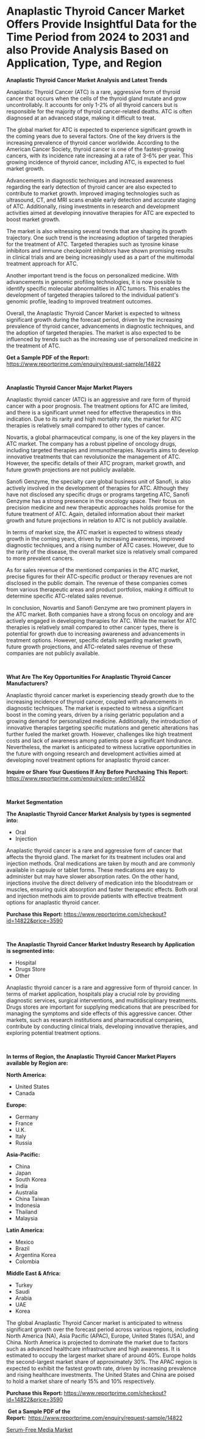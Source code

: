 <p><h1>Anaplastic Thyroid Cancer Market Offers Provide Insightful Data for the Time Period from 2024 to 2031 and also Provide Analysis Based on Application, Type, and Region</h1></p><p><strong>Anaplastic Thyroid Cancer Market Analysis and Latest Trends</strong></p>
<p><p>Anaplastic Thyroid Cancer (ATC) is a rare, aggressive form of thyroid cancer that occurs when the cells of the thyroid gland mutate and grow uncontrollably. It accounts for only 1-2% of all thyroid cancers but is responsible for the majority of thyroid cancer-related deaths. ATC is often diagnosed at an advanced stage, making it difficult to treat.</p><p>The global market for ATC is expected to experience significant growth in the coming years due to several factors. One of the key drivers is the increasing prevalence of thyroid cancer worldwide. According to the American Cancer Society, thyroid cancer is one of the fastest-growing cancers, with its incidence rate increasing at a rate of 3-6% per year. This growing incidence of thyroid cancer, including ATC, is expected to fuel market growth.</p><p>Advancements in diagnostic techniques and increased awareness regarding the early detection of thyroid cancer are also expected to contribute to market growth. Improved imaging technologies such as ultrasound, CT, and MRI scans enable early detection and accurate staging of ATC. Additionally, rising investments in research and development activities aimed at developing innovative therapies for ATC are expected to boost market growth.</p><p>The market is also witnessing several trends that are shaping its growth trajectory. One such trend is the increasing adoption of targeted therapies for the treatment of ATC. Targeted therapies such as tyrosine kinase inhibitors and immune checkpoint inhibitors have shown promising results in clinical trials and are being increasingly used as a part of the multimodal treatment approach for ATC.</p><p>Another important trend is the focus on personalized medicine. With advancements in genomic profiling technologies, it is now possible to identify specific molecular abnormalities in ATC tumors. This enables the development of targeted therapies tailored to the individual patient's genomic profile, leading to improved treatment outcomes.</p><p>Overall, the Anaplastic Thyroid Cancer Market is expected to witness significant growth during the forecast period, driven by the increasing prevalence of thyroid cancer, advancements in diagnostic techniques, and the adoption of targeted therapies. The market is also expected to be influenced by trends such as the increasing use of personalized medicine in the treatment of ATC.</p></p>
<p><strong>Get a Sample PDF of the Report:&nbsp;</strong> <a href="https://www.reportprime.com/enquiry/request-sample/14822">https://www.reportprime.com/enquiry/request-sample/14822</a></p>
<p>&nbsp;</p>
<p><strong>Anaplastic Thyroid Cancer Major Market Players</strong></p>
<p><p>Anaplastic thyroid cancer (ATC) is an aggressive and rare form of thyroid cancer with a poor prognosis. The treatment options for ATC are limited, and there is a significant unmet need for effective therapeutics in this indication. Due to its rarity and high mortality rate, the market for ATC therapies is relatively small compared to other types of cancer.</p><p>Novartis, a global pharmaceutical company, is one of the key players in the ATC market. The company has a robust pipeline of oncology drugs, including targeted therapies and immunotherapies. Novartis aims to develop innovative treatments that can revolutionize the management of ATC. However, the specific details of their ATC program, market growth, and future growth projections are not publicly available.</p><p>Sanofi Genzyme, the specialty care global business unit of Sanofi, is also actively involved in the development of therapies for ATC. Although they have not disclosed any specific drugs or programs targeting ATC, Sanofi Genzyme has a strong presence in the oncology space. Their focus on precision medicine and new therapeutic approaches holds promise for the future treatment of ATC. Again, detailed information about their market growth and future projections in relation to ATC is not publicly available.</p><p>In terms of market size, the ATC market is expected to witness steady growth in the coming years, driven by increasing awareness, improved diagnostic techniques, and a rising number of ATC cases. However, due to the rarity of the disease, the overall market size is relatively small compared to more prevalent cancers.</p><p>As for sales revenue of the mentioned companies in the ATC market, precise figures for their ATC-specific product or therapy revenues are not disclosed in the public domain. The revenue of these companies comes from various therapeutic areas and product portfolios, making it difficult to determine specific ATC-related sales revenue.</p><p>In conclusion, Novartis and Sanofi Genzyme are two prominent players in the ATC market. Both companies have a strong focus on oncology and are actively engaged in developing therapies for ATC. While the market for ATC therapies is relatively small compared to other cancer types, there is potential for growth due to increasing awareness and advancements in treatment options. However, specific details regarding market growth, future growth projections, and ATC-related sales revenue of these companies are not publicly available.</p></p>
<p>&nbsp;</p>
<p><strong>What Are The Key Opportunities For Anaplastic Thyroid Cancer Manufacturers?</strong></p>
<p><p>Anaplastic thyroid cancer market is experiencing steady growth due to the increasing incidence of thyroid cancer, coupled with advancements in diagnostic techniques. The market is expected to witness a significant boost in the coming years, driven by a rising geriatric population and a growing demand for personalized medicine. Additionally, the introduction of innovative therapies targeting specific mutations and genetic alterations has further fueled the market growth. However, challenges like high treatment costs and lack of awareness among patients pose a significant hindrance. Nevertheless, the market is anticipated to witness lucrative opportunities in the future with ongoing research and development activities aimed at developing novel treatment options for anaplastic thyroid cancer.</p></p>
<p><strong>Inquire or Share Your Questions If Any Before Purchasing This Report:</strong> <a href="https://www.reportprime.com/enquiry/pre-order/14822">https://www.reportprime.com/enquiry/pre-order/14822</a></p>
<p>&nbsp;</p>
<p><strong>Market Segmentation</strong></p>
<p><strong>The Anaplastic Thyroid Cancer Market Analysis by types is segmented into:</strong></p>
<p><ul><li>Oral</li><li>Injection</li></ul></p>
<p><p>Anaplastic thyroid cancer is a rare and aggressive form of cancer that affects the thyroid gland. The market for its treatment includes oral and injection methods. Oral medications are taken by mouth and are commonly available in capsule or tablet forms. These medications are easy to administer but may have slower absorption rates. On the other hand, injections involve the direct delivery of medication into the bloodstream or muscles, ensuring quick absorption and faster therapeutic effects. Both oral and injection methods aim to provide patients with effective treatment options for anaplastic thyroid cancer.</p></p>
<p><strong>Purchase this Report:&nbsp;</strong><a href="https://www.reportprime.com/checkout?id=14822&price=3590">https://www.reportprime.com/checkout?id=14822&price=3590</a></p>
<p>&nbsp;</p>
<p><strong>The Anaplastic Thyroid Cancer Market Industry Research by Application is segmented into:</strong></p>
<p><ul><li>Hospital</li><li>Drugs Store</li><li>Other</li></ul></p>
<p><p>Anaplastic thyroid cancer is a rare and aggressive form of thyroid cancer. In terms of market application, hospitals play a crucial role by providing diagnostic services, surgical interventions, and multidisciplinary treatments. Drugs stores are important for supplying medications that are prescribed for managing the symptoms and side effects of this aggressive cancer. Other markets, such as research institutions and pharmaceutical companies, contribute by conducting clinical trials, developing innovative therapies, and exploring potential treatment options.</p></p>
<p>&nbsp;</p>
<p><strong>In terms of Region, the Anaplastic Thyroid Cancer Market Players available by Region are:</strong></p>
<p>
    <p> <strong> North America: </strong>
        <ul>
            <li>United States</li>
            <li>Canada</li>
        </ul>
        </p> 
    <p> <strong> Europe: </strong>
        <ul>
            <li>Germany</li>
            <li>France</li>
            <li>U.K.</li>
            <li>Italy</li>
            <li>Russia</li>
        </ul>
        </p> 
    <p> <strong> Asia-Pacific: </strong>
        <ul>
            <li>China</li>
            <li>Japan</li>
            <li>South Korea</li>
            <li>India</li>
            <li>Australia</li>
            <li>China Taiwan</li>
            <li>Indonesia</li>
            <li>Thailand</li>
            <li>Malaysia</li>
        </ul>
        </p> 
    <p> <strong> Latin America: </strong>
        <ul>
            <li>Mexico</li>
            <li>Brazil</li>
            <li>Argentina Korea</li>
            <li>Colombia</li>
        </ul>
        </p> 
    <p> <strong> Middle East & Africa: </strong>
        <ul>
            <li>Turkey</li>
            <li>Saudi</li>
            <li>Arabia</li>
            <li>UAE</li>
            <li>Korea</li>
        </ul>
    </p>
    </p>
<p><p>The global Anaplastic Thyroid Cancer market is anticipated to witness significant growth over the forecast period across various regions, including North America (NA), Asia Pacific (APAC), Europe, United States (USA), and China. North America is projected to dominate the market due to factors such as advanced healthcare infrastructure and high awareness. It is estimated to occupy the largest market share of around 40%. Europe holds the second-largest market share of approximately 30%. The APAC region is expected to exhibit the fastest growth rate, driven by increasing prevalence and rising healthcare investments. The United States and China are poised to hold a market share of nearly 15% and 10% respectively.</p></p>
<p><strong>Purchase this Report: </strong><a href="https://www.reportprime.com/checkout?id=14822&price=3590">https://www.reportprime.com/checkout?id=14822&price=3590</a></p>
<p>&nbsp;<strong>Get a Sample PDF of the Report:&nbsp;&nbsp;</strong><a href="https://www.reportprime.com/enquiry/request-sample/14822">https://www.reportprime.com/enquiry/request-sample/14822</a></p>
<p><strong></strong></p>
<p><p><a href="https://medium.com/p/c10863b4a5ef/edit">Serum-Free Media Market</a></p></p>